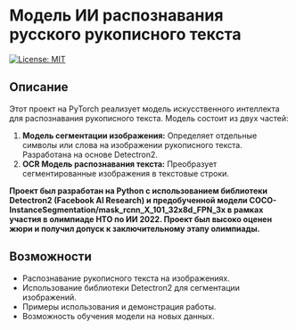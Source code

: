 # Модель ИИ распознавания русского рукописного текста

[![License: MIT](https://img.shields.io/badge/License-MIT-yellow.svg)](https://opensource.org/licenses/MIT)

## Описание

Этот проект на PyTorch реализует модель искусственного интеллекта для распознавания рукописного текста. Модель состоит из двух частей:

1.  **Модель сегментации изображения:** Определяет отдельные символы или слова на изображении рукописного текста. Разработана на основе Detectron2.
2.  **OCR Модель распознавания текста:** Преобразует сегментированные изображения в текстовые строки.

**Проект был разработан на Python с использованием библиотеки Detectron2 (Facebook AI Research) и предобученной модели COCO-InstanceSegmentation/mask_rcnn_X_101_32x8d_FPN_3x в рамках участия в олимпиаде НТО по ИИ 2022. Проект был высоко оценен жюри и получил допуск к заключительному этапу олимпиады.**

## Возможности

*   Распознавание рукописного текста на изображениях.
*   Использование библиотеки Detectron2 для сегментации изображений.
*   Примеры использования и демонстрация работы.
*   Возможность обучения модели на новых данных.

